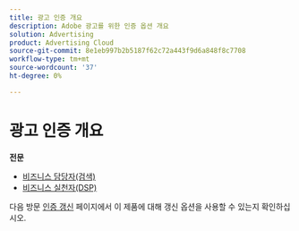 ```yaml
---
title: 광고 인증 개요
description: Adobe 광고를 위한 인증 옵션 개요
solution: Advertising
product: Advertising Cloud
source-git-commit: 8e1eb997b2b5187f62c72a443f9d6a848f8c7708
workflow-type: tm+mt
source-wordcount: '37'
ht-degree: 0%

---
```


# 광고 인증 개요

**전문**

* [비즈니스 담당자(검색)](/help/certifications/aac/aac-search-p-business.md) <!--AD0-E501-->
* [비즈니스 실천자(DSP)](/help/certifications/aac/aac-dsp-p-business.md) <!--AD0-E502-->

다음 방문 [인증 갱신](/help/certifications/renew.md) 페이지에서 이 제품에 대해 갱신 옵션을 사용할 수 있는지 확인하십시오.
